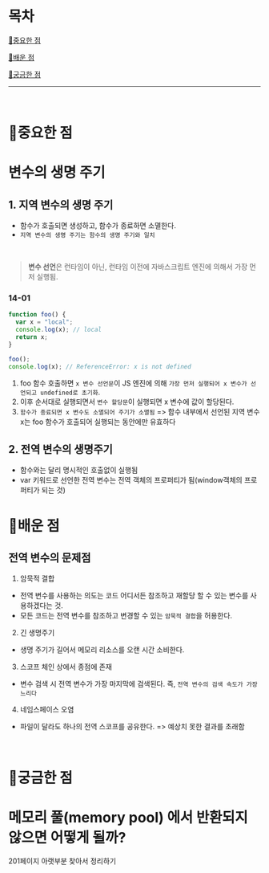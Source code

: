 # 목차

[📌중요한 점](#📌중요한-점)

[📗배운 점 ](#📗배운-점)

[🤔궁금한 점](#🤔궁금한-점)

---

<br>

# 📌중요한 점

# 변수의 생명 주기

## 1. 지역 변수의 생명 주기

- 함수가 호출되면 생성하고, 함수가 종료하면 소멸한다.
- `지역 변수의 생명 주기는 함수의 생명 주기와 일치`

<br>

> **변수 선언**은 런타임이 아닌, 런타임 이전에 자바스크립트 엔진에 의해서 가장 먼저 실행됨.

### 14-01

```javascript
function foo() {
  var x = "local";
  console.log(x); // local
  return x;
}

foo();
console.log(x); // ReferenceError: x is not defined
```

1. foo 함수 호출하면 `x 변수 선언문`이 JS 엔진에 의해 `가장 먼저 실행되어 x 변수가 선언되고 undefined로 초기화`.
2. 이후 순서대로 실행되면서 `변수 할당문`이 실행되면 x 변수에 값이 할당된다.
3. `함수가 종료되면 x 변수도 소멸되어 주기가 소멸됨` => 함수 내부에서 선언된 지역 변수 x는 foo 함수가 호출되어 실행되는 동안에만 유효하다

## 2. 전역 변수의 생명주기

- 함수와는 달리 명시적인 호출없이 실행됨
- var 키워드로 선언한 전역 변수는 전역 객체의 프로퍼티가 됨(window객체의 프로퍼티가 되는 것)
  <br>

# 📗배운 점

## 전역 변수의 문제점

1. 암묵적 결합

- 전역 변수를 사용하는 의도는 코드 어디서든 참조하고 재할당 할 수 있는 변수를 사용하겠다는 것.
- 모든 코드는 전역 변수를 참조하고 변경할 수 있는 `암묵적 결합`을 허용한다.

2. 긴 생명주기

- 생명 주기가 길어서 메모리 리소스를 오랜 시간 소비한다.

3. 스코프 체인 상에서 종점에 존재

- 변수 검색 시 전역 변수가 가장 마지막에 검색된다. 즉, `전역 변수의 검색 속도가 가장 느리다`

4. 네임스페이스 오염

- 파일이 달라도 하나의 전역 스코프를 공유한다. => 예상치 못한 결과를 초래함

<br>

# 🤔궁금한 점

# 메모리 풀(memory pool) 에서 반환되지 않으면 어떻게 될까?

201페이지 아랫부분 찾아서 정리하기
